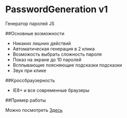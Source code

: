 PasswordGeneration v1
================
Генератор паролей JS

##Основные возможности

 - Никаких лишних действий
 - Автоматическая генерация в 2 клика
 - Возможость выбрать сложность пароля
 - Показ на экране до 10 паролей
 - Всплывающие поясняющие подсказки подсказки
 - Звук при клике


##Кроссбраузерность

 - IE8+ и все современные браузеры

##Пример работы

Можно посмотреть <a href="http://dd.web-ulyanov.ru/PasswordGeneration">Здесь</a>
